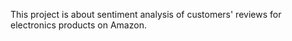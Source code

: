 This project is about sentiment analysis of customers' reviews for electronics products on Amazon. 
